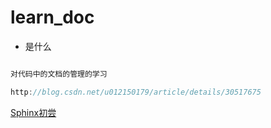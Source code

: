 # learn_doc

- 是什么

```c

对代码中的文档的管理的学习

http://blog.csdn.net/u012150179/article/details/30517675

```

[Sphinx初尝](http://sphinx-doc-zh.readthedocs.io/en/latest/tutorial.html)
